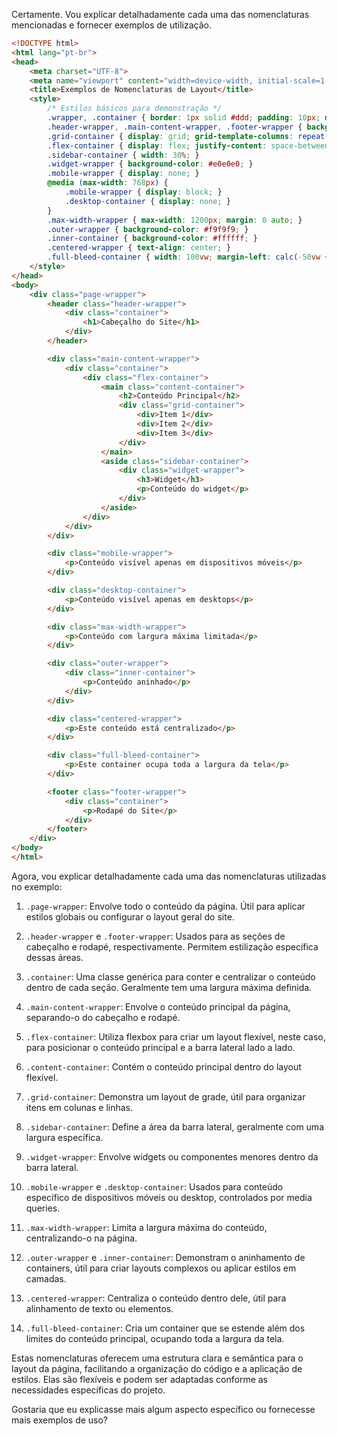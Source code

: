 Certamente. Vou explicar detalhadamente cada uma das nomenclaturas mencionadas e fornecer exemplos de utilização.



```html
<!DOCTYPE html>
<html lang="pt-br">
<head>
    <meta charset="UTF-8">
    <meta name="viewport" content="width=device-width, initial-scale=1.0">
    <title>Exemplos de Nomenclaturas de Layout</title>
    <style>
        /* Estilos básicos para demonstração */
        .wrapper, .container { border: 1px solid #ddd; padding: 10px; margin: 10px 0; }
        .header-wrapper, .main-content-wrapper, .footer-wrapper { background-color: #f0f0f0; }
        .grid-container { display: grid; grid-template-columns: repeat(3, 1fr); gap: 10px; }
        .flex-container { display: flex; justify-content: space-between; }
        .sidebar-container { width: 30%; }
        .widget-wrapper { background-color: #e0e0e0; }
        .mobile-wrapper { display: none; }
        @media (max-width: 768px) {
            .mobile-wrapper { display: block; }
            .desktop-container { display: none; }
        }
        .max-width-wrapper { max-width: 1200px; margin: 0 auto; }
        .outer-wrapper { background-color: #f9f9f9; }
        .inner-container { background-color: #ffffff; }
        .centered-wrapper { text-align: center; }
        .full-bleed-container { width: 100vw; margin-left: calc(-50vw + 50%); }
    </style>
</head>
<body>
    <div class="page-wrapper">
        <header class="header-wrapper">
            <div class="container">
                <h1>Cabeçalho do Site</h1>
            </div>
        </header>

        <div class="main-content-wrapper">
            <div class="container">
                <div class="flex-container">
                    <main class="content-container">
                        <h2>Conteúdo Principal</h2>
                        <div class="grid-container">
                            <div>Item 1</div>
                            <div>Item 2</div>
                            <div>Item 3</div>
                        </div>
                    </main>
                    <aside class="sidebar-container">
                        <div class="widget-wrapper">
                            <h3>Widget</h3>
                            <p>Conteúdo do widget</p>
                        </div>
                    </aside>
                </div>
            </div>
        </div>

        <div class="mobile-wrapper">
            <p>Conteúdo visível apenas em dispositivos móveis</p>
        </div>

        <div class="desktop-container">
            <p>Conteúdo visível apenas em desktops</p>
        </div>

        <div class="max-width-wrapper">
            <p>Conteúdo com largura máxima limitada</p>
        </div>

        <div class="outer-wrapper">
            <div class="inner-container">
                <p>Conteúdo aninhado</p>
            </div>
        </div>

        <div class="centered-wrapper">
            <p>Este conteúdo está centralizado</p>
        </div>

        <div class="full-bleed-container">
            <p>Este container ocupa toda a largura da tela</p>
        </div>

        <footer class="footer-wrapper">
            <div class="container">
                <p>Rodapé do Site</p>
            </div>
        </footer>
    </div>
</body>
</html>

```

Agora, vou explicar detalhadamente cada uma das nomenclaturas utilizadas no exemplo:

1. `.page-wrapper`: Envolve todo o conteúdo da página. Útil para aplicar estilos globais ou configurar o layout geral do site.

2. `.header-wrapper` e `.footer-wrapper`: Usados para as seções de cabeçalho e rodapé, respectivamente. Permitem estilização específica dessas áreas.

3. `.container`: Uma classe genérica para conter e centralizar o conteúdo dentro de cada seção. Geralmente tem uma largura máxima definida.

4. `.main-content-wrapper`: Envolve o conteúdo principal da página, separando-o do cabeçalho e rodapé.

5. `.flex-container`: Utiliza flexbox para criar um layout flexível, neste caso, para posicionar o conteúdo principal e a barra lateral lado a lado.

6. `.content-container`: Contém o conteúdo principal dentro do layout flexível.

7. `.grid-container`: Demonstra um layout de grade, útil para organizar itens em colunas e linhas.

8. `.sidebar-container`: Define a área da barra lateral, geralmente com uma largura específica.

9. `.widget-wrapper`: Envolve widgets ou componentes menores dentro da barra lateral.

10. `.mobile-wrapper` e `.desktop-container`: Usados para conteúdo específico de dispositivos móveis ou desktop, controlados por media queries.

11. `.max-width-wrapper`: Limita a largura máxima do conteúdo, centralizando-o na página.

12. `.outer-wrapper` e `.inner-container`: Demonstram o aninhamento de containers, útil para criar layouts complexos ou aplicar estilos em camadas.

13. `.centered-wrapper`: Centraliza o conteúdo dentro dele, útil para alinhamento de texto ou elementos.

14. `.full-bleed-container`: Cria um container que se estende além dos limites do conteúdo principal, ocupando toda a largura da tela.

Estas nomenclaturas oferecem uma estrutura clara e semântica para o layout da página, facilitando a organização do código e a aplicação de estilos. Elas são flexíveis e podem ser adaptadas conforme as necessidades específicas do projeto.

Gostaria que eu explicasse mais algum aspecto específico ou fornecesse mais exemplos de uso?
